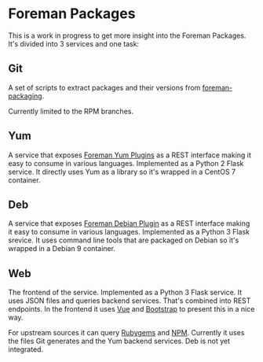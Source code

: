 # Foreman Packages

This is a work in progress to get more insight into the Foreman Packages. It's divided into 3 services and one task:

## Git

A set of scripts to extract packages and their versions from [foreman-packaging](https://github.com/theforeman/foreman-packaging).

Currently limited to the RPM branches.

## Yum

A service that exposes [Foreman Yum Plugins](https://yum.theforeman.org/plugins/) as a REST interface making it easy to consume in various languages. Implemented as a Python 2 Flask service. It directly uses Yum as a library so it's wrapped in a CentOS 7 container.

## Deb

A service that exposes [Foreman Debian Plugin](https://deb.theforeman.org/) as a REST interface making it easy to consume in various languages. Implemented as a Python 3 Flask srevice. It uses command line tools that are packaged on Debian so it's wrapped in a Debian 9 container.

## Web

The frontend of the service. Implemented as a Python 3 Flask service. It uses JSON files and queries backend services. That's combined into REST endpoints. In the frontend it uses [Vue](https://vuejs.org/) and [Bootstrap](https://getbootstrap.com/) to present this in a nice way.

For upstream sources it can query [Rubygems](https://rubygems.org/) and [NPM](https://www.npmjs.com/). Currently it uses the files Git generates and the Yum backend services. Deb is not yet integrated.
